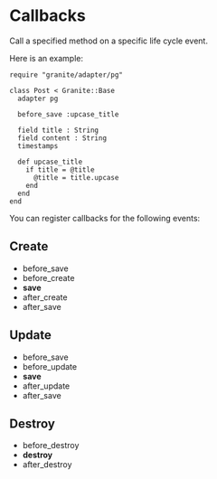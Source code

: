 # Callbacks

Call a specified method on a specific life cycle event.

Here is an example:

```crystal
require "granite/adapter/pg"

class Post < Granite::Base
  adapter pg

  before_save :upcase_title

  field title : String
  field content : String
  timestamps

  def upcase_title
    if title = @title
      @title = title.upcase
    end
  end
end
```

You can register callbacks for the following events:

## Create

- before_save
- before_create
- **save**
- after_create
- after_save

## Update

- before_save
- before_update
- **save**
- after_update
- after_save

## Destroy

- before_destroy
- **destroy**
- after_destroy
